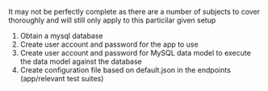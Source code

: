 It may not be perfectly complete as there are a number of subjects to cover thoroughly and will still only apply to this particilar given setup
1. Obtain a mysql database
2. Create user account and password for the app to use
3. Create user account and password for MySQL data model to execute the data model against the database
4. Create configuration file based on default.json in the endpoints (app/relevant test suites)
